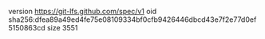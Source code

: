 version https://git-lfs.github.com/spec/v1
oid sha256:dfea89a49ed4fe75e08109334bf0cfb9426446dbcd43e7f2e77d0ef5150863cd
size 3551
